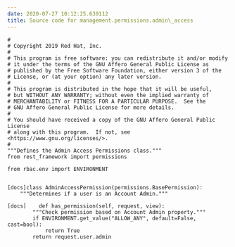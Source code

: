 ```yaml
---
date: 2020-07-27 10:12:25.639112
title: Source code for management.permissions.admin\_access
---
```


<div class="highlight">

    #
    # Copyright 2019 Red Hat, Inc.
    #
    # This program is free software: you can redistribute it and/or modify
    # it under the terms of the GNU Affero General Public License as
    # published by the Free Software Foundation, either version 3 of the
    # License, or (at your option) any later version.
    #
    # This program is distributed in the hope that it will be useful,
    # but WITHOUT ANY WARRANTY; without even the implied warranty of
    # MERCHANTABILITY or FITNESS FOR A PARTICULAR PURPOSE.  See the
    # GNU Affero General Public License for more details.
    #
    # You should have received a copy of the GNU Affero General Public License
    # along with this program.  If not, see <https://www.gnu.org/licenses/>.
    #
    """Defines the Admin Access Permissions class."""
    from rest_framework import permissions
    
    from rbac.env import ENVIRONMENT
    
    
    [docs]class AdminAccessPermission(permissions.BasePermission):
        """Determines if a user is an Account Admin."""
    
    [docs]    def has_permission(self, request, view):
            """Check permission based on Account Admin property."""
            if ENVIRONMENT.get_value("ALLOW_ANY", default=False, cast=bool):
                return True
            return request.user.admin

</div>